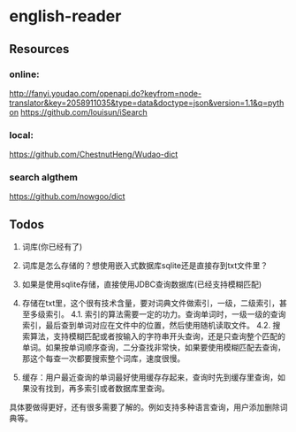 # english-reader

## Resources

### online: 
http://fanyi.youdao.com/openapi.do?keyfrom=node-translator&key=2058911035&type=data&doctype=json&version=1.1&q=python
https://github.com/louisun/iSearch

### local:
https://github.com/ChestnutHeng/Wudao-dict

### search algthem
https://github.com/nowgoo/dict

## Todos
1. 词库(你已经有了)
2. 词库是怎么存储的？想使用嵌入式数据库sqlite还是直接存到txt文件里？
3. 如果是使用sqlite存储，直接使用JDBC查询数据库(已经支持模糊匹配)
4. 存储在txt里，这个很有技术含量，要对词典文件做索引，一级，二级索引，甚至多级索引。
     4.1. 索引的算法需要一定的功力。查询单词时，一级一级的查询索引，最后查到单词对应在文件中的位置，然后使用随机读取文件。
     4.2. 搜索算法，支持模糊匹配或者按输入的字符串开头查询，还是只查询整个匹配的单词。如果按单词顺序查询，二分查找非常快，如果要使用模糊匹配去查询，那这个每查一次都要搜索整个词库，速度很慢。

5. 缓存：用户最近查询的单词最好使用缓存存起来，查询时先到缓存里查询，如果没有找到，再多索引或者数据库里查询。

具体要做得更好，还有很多需要了解的。例如支持多种语言查询，用户添加删除词典等。